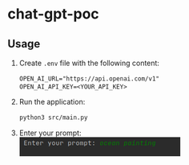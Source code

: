# chat-gpt-poc

## Usage

1. Create `.env` file with the following content:
    ```dotenv
    OPEN_AI_URL="https://api.openai.com/v1"
    OPEN_AI_API_KEY=<YOUR_API_KEY>
    ```

2. Run the application:
    ```sh
   python3 src/main.py
    ```

3. Enter your prompt:  
![img.png](public%2Fimg.png)